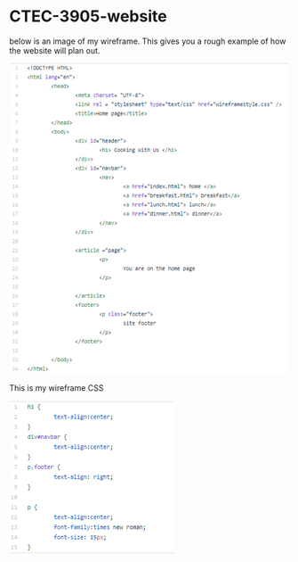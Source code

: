 # CTEC-3905-website

below is an image of my wireframe. This gives you a rough example of how the website will plan out. 

![img](wireframe/index.PNG)

This is my wireframe CSS

![img](wireframe/wireframecss.png)
